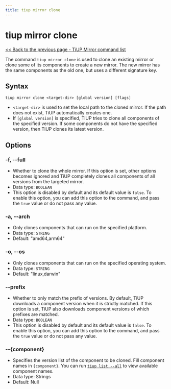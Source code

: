 ```yaml
---
title: tiup mirror clone
---
```


# tiup mirror clone

[<< Back to the previous page - TiUP Mirror command list](/tiup/tiup-command-mirror.md#command-list)

The command `tiup mirror clone` is used to clone an existing mirror or clone some of its components to create a new mirror. The new mirror has the same components as the old one, but uses a different signature key.

## Syntax

```shell
tiup mirror clone <target-dir> [global version] [flags]
```

- `<target-dir>` is used to set the local path to the cloned mirror. If the path does not exist, TiUP automatically creates one.
- If `[global version]` is specified, TiUP tries to clone all components of the specified version. If some components do not have the specified version, then TiUP clones its latest version.

## Options

### -f, --full

- Whether to clone the whole mirror. If this option is set, other options becomes ignored and TiUP completely clones all components of all versions from the targeted mirror.
- Data type: `BOOLEAN`
- This option is disabled by default and its default value is `false`. To enable this option, you can add this option to the command, and pass the `true` value or do not pass any value.

### -a, --arch

- Only clones components that can run on the specified platform.
- Data type: `STRING`
- Default: "amd64,arm64"

### -o, --os

- Only clones components that can run on the specified operating system.
- Data type: `STRING`
- Default: "linux,darwin"

### --prefix

- Whether to only match the prefix of versions. By default, TiUP downloads a component version when it is strictly matched. If this option is set, TiUP also downloads component versions of which prefixes are matched.
- Data type: `BOOLEAN`
- This option is disabled by default and its default value is `false`. To enable this option, you can add this option to the command, and pass the `true` value or do not pass any value.

### --{component}

- Specifies the version list of the component to be cloned. Fill component names in `{component}`. You can run [`tiup list --all`](/tiup/tiup-command-list.md) to view available component names.
- Data type: Strings
- Default: Null
